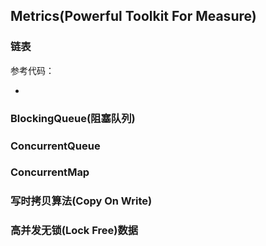 ## Metrics(Powerful Toolkit For Measure)

### 链表

参考代码：

- 

### BlockingQueue(阻塞队列)


### ConcurrentQueue


### ConcurrentMap


### 写时拷贝算法(Copy On Write)


### 高并发无锁(Lock Free)数据


